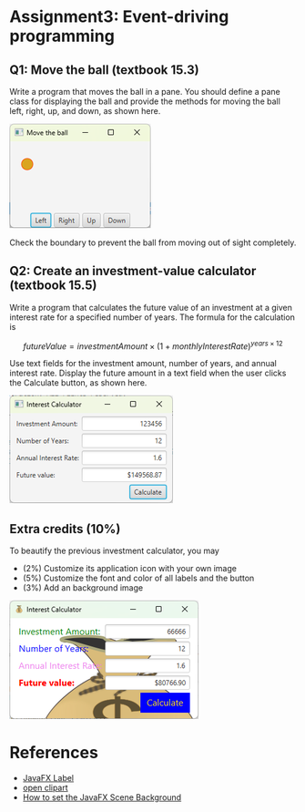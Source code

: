 # Assignment3: Event-driving programming

## Q1: Move the ball (textbook 15.3)
Write a program that moves the ball in a pane. You should define a pane class for displaying the ball and provide the methods for moving the ball left, right, up, and down, as shown here. 

![move the ball](./images/moveball.png)

Check the boundary to prevent the ball from moving out of sight completely.

## Q2: Create an investment-value calculator (textbook 15.5)
Write a program that calculates the future value of an investment at a given interest rate for a specified number of years. The formula for the calculation is

$$futureValue = investmentAmount × (1 + monthlyInterestRate)^{years×12}$$

Use text fields for the investment amount, number of years, and annual interest rate. Display the future amount in a text field when the user clicks the Calculate button, as shown here.

![investment-value calculator](./images/calculator.png)


## Extra credits (10%)
To beautify the previous investment calculator, you may 
* (2%) Customize its application icon with your own image
* (5%) Customize the font and color of all labels and the button
* (3%) Add an background image

![pretty calculator](./images/cute.png)

# References
* [JavaFX Label](https://jenkov.com/tutorials/javafx/label.html)
* [open clipart](https://openclipart.org/)
* [How to set the JavaFX Scene Background](https://edencoding.com/scene-background/)
